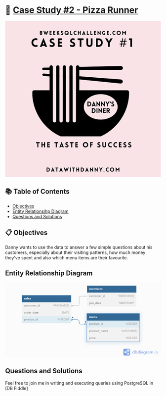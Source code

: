 # 🍕 [Case Study #2 - Pizza Runner](https://8weeksqlchallenge.com/case-study-2/)

![Alt text](https://github.com/WongtonMein/8-Week-SQL-Challenge/blob/main/Case%20Study%20%231%20-%20Danny's%20Diner/Wk1%20-%20Danny's%20Diner%2050%25.png?raw=true)


## 📚 Table of Contents
- [Objectives](https://github.com/WongtonMein/8-Week-SQL-Challenge/edit/main/Case%20Study%20%232%20-%20Pizza%20Runner/README.md#-objectives)
- [Entity Relationsihp Diagram](https://github.com/WongtonMein/8-Week-SQL-Challenge/edit/main/Case%20Study%20%232%20-%20Pizza%20Runner/README.md#entity-relationship-diagram)
- [Questions and Solutions](https://github.com/WongtonMein/8-Week-SQL-Challenge/edit/main/Case%20Study%20%232%20-%20Pizza%20Runner/README.md#questions-and-solutions)

## 📋 Objectives
Danny wants to use the data to answer a few simple questions about his customers, especially about their visiting patterns, how much money they’ve spent and also which menu items are their favourite.

## Entity Relationship Diagram

![Alt text](https://github.com/WongtonMein/8-Week-SQL-Challenge/blob/main/Case%20Study%20%231%20-%20Danny's%20Diner/Wk1%20-%20Entity%20Relationship%20Diagram.png?raw=true)

## Questions and Solutions

Feel free to join me in writing and executing queries using PostgreSQL in [DB Fiddle]
